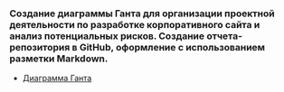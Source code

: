 ### Создание диаграммы Ганта для организации проектной деятельности по разработке корпоративного сайта и анализ потенциальных рисков. Создание отчета-репозитория в GitHub, оформление с использованием разметки Markdown.
* [Диаграмма Ганта](https://docs.google.com/spreadsheets/d/1p2huXVcqrrY8_8nqxPvPJDMv-9pVy_vrkU_vM5NTa2Y/edit?usp=sharing)
